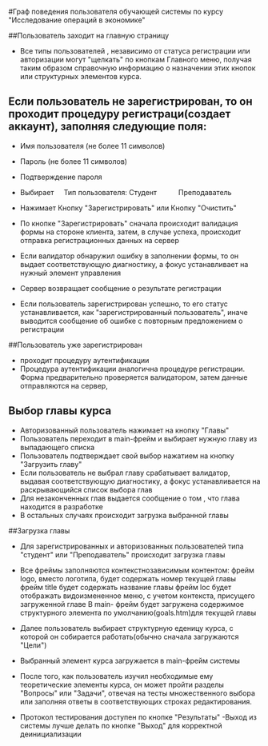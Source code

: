 #Граф поведения пользователя обучающей системы по курсу "Исследование операций в экономике"

##Пользователь заходит на главную страницу

- Все типы пользователей , независимо от статуса регистрации или авторизации могут 
"щелкать" по кнопкам Главного меню, получая таким образом справочную информацию о назначении этих кнопок или структурных элементов курса.

## Если пользователь не зарегистрирован, то  он проходит процедуру регистраци(создает аккаунт), заполняя следующие поля:

- Имя пользователя (не более 11 символов)
- Пароль (не более 11 символов)
- Подтверждение пароля
 
- Выбирает     Тип пользователя: Студент           Преподаватель
- Нажимает Кнопку "Зарегистрировать"  или Кнопку "Очистить" 
- По кнопке "Зарегистрировать" сначала происходит валидация формы на стороне клиента, затем, в случае успеха, происходит отправка регистрационных данных на сервер
- Если валидатор обнаружил ошибку в заполнении формы, то он выдает соответствующую диагностику,  а фокус устанавливает на нужный элемент управления 
- Сервер возвращает сообщение о результате регистрации
- Если пользователь зарегистрирован успешно, то его статус устанавливается, как "зарегистрированный пользователь", иначе выводится сообщение об ошибке с повторным предложением о регистрации

##Пользователь уже зарегистрирован
-  проходит процедуру аутентификации
- Процедура аутентификации аналогична процедуре регистрации. Форма предварительно проверяется валидатором, затем данные отправляются на сервер,


##  Выбор главы курса

- Авторизованный пользователь нажимает на кнопку "Главы"
- Пользователь переходит в main-фрейм и выбирает нужную главу из выпадающего списка
- Пользователь подтверждает свой выбор нажатием на кнопку "Загрузить главу"
- Если пользователь не выбрал главу срабатывает валидатор, выдавая соответствующую диагностику, а фокус устанавливается на раскрывающийся список выбора глав
- Для незаконченных  глав выдается сообщение о том , что глава находится в разработке
- В остальных случаях происходит загрузка выбранной главы



##Загрузка главы

- Для зарегистрированных и авторизованных пользователей  типа "студент" или "Преподаватель" происходит загрузка главы

- Все фреймы заполняются контекстнозависимым контентом:
	фрейм logo, вместо логотипа,  будет содержать номер текущей главы 
	фрейм title будет содержать название главы
	фрейм loc будет отображать  видоизмененное меню, с учетом контекста, присущего загруженной главе
	В main- фрейм будет загружена содержимое структурного элемента по умолчанию(goals.htm)для текущей главы


- Далее пользователь выбирает структурную еденицу курса, с которой он собирается работать(обычно сначала  загружаются "Цели")
- Выбранный элемент курса загружается в main-фрейм системы
- После того, как пользователь изучил необходимые ему теоретические элементы курса, он может пройти разделы "Вопросы" или "Задачи", отвечая на тесты множественного выбора  или заполняя ответы в соответствующих строках редактирования.
- Протокол тестирования доступен по кнопке "Результаты"
-Выход из системы лучше делать по кнопке "Выход" для корректной деинициализации 
